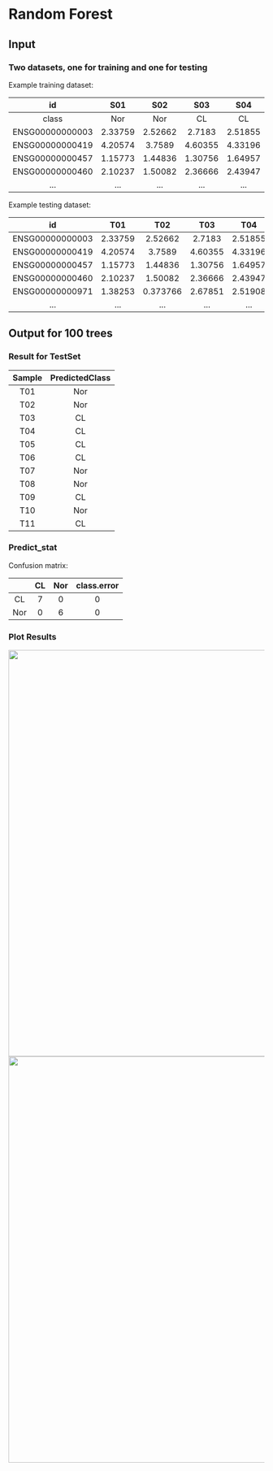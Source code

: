 # Random Forest

## Input 
### Two datasets, one for training and one for testing 

Example training dataset: 

|id|S01|S02|S03|S04|S05|S06|S07|S08|S09|S10|S11|S12|S13|
|:-:|:-:|:-:|:-:|:-:|:-:|:-:|:-:|:-:|:-:|:-:|:-:|:-:|:-:|
|class|Nor|Nor|CL|CL|CL|CL|Nor|Nor|CL|Nor|Nor|CL|CL|
|ENSG00000000003|2.33759|2.52662|2.7183|2.51855|3.04828|1.9738|2.24389|2.38385|2.57132|1.30435|1.4402|1.10014|1.58609|
|ENSG00000000419|4.20574|3.7589|4.60355|4.33196|3.99043|3.36449|3.95675|3.37951|3.60308|3.9614|3.61078|3.40717|3.35534|
|ENSG00000000457|1.15773|1.44836|1.30756|1.64957|1.22521|1.10778|1.65392|1.3595|1.614|1.55099|1.19662|0.790419|0.80516|
|ENSG00000000460|2.10237|1.50082|2.36666|2.43947|2.50501|2.28542|2.7399|1.68931|2.43887|2.77064|2.4063|0.930404|1.14447|
|...|...|...|...|...|...|...|...|...|...|...|...|...|...|

Example testing dataset: 

|id|T01|T02|T03|T04|T05|T06|T07|T08|T09|T10|T11|
|:-:|:-:|:-:|:-:|:-:|:-:|:-:|:-:|:-:|:-:|:-:|:-:|
|ENSG00000000003|2.33759|2.52662|2.7183|2.51855|3.04828|1.9738|2.24389|2.38385|2.57132|1.30435|1.10014|
|ENSG00000000419|4.20574|3.7589|4.60355|4.33196|3.99043|3.36449|3.95675|3.37951|3.60308|3.9614|3.40717|
|ENSG00000000457|1.15773|1.44836|1.30756|1.64957|1.22521|1.10778|1.65392|1.3595|1.614|1.55099|0.790419|
|ENSG00000000460|2.10237|1.50082|2.36666|2.43947|2.50501|2.28542|2.7399|1.68931|2.43887|2.77064|0.930404|
|ENSG00000000971|1.38253|0.373766|2.67851|2.51908|1.58319|2.63903|1.50035|1.08973|1.92864|0|0|
|...|...|...|...|...|...|...|...|...|...|...|...|

## Output for 100 trees
### Result for TestSet

|Sample|PredictedClass|
|:----:|:------------:|
|T01|Nor|
|T02|Nor|
|T03|CL|
|T04|CL|
|T05|CL|
|T06|CL|
|T07|Nor|
|T08|Nor|
|T09|CL|
|T10|Nor|
|T11|CL|

### Predict_stat
Confusion matrix:

|   |CL|Nor|class.error|
|:-:|:-:|:-:|:---------:|
|CL |7|0|0|
|Nor|0|6|0|

### Plot Results

<img src='https://vanngocthuyla.github.io/Data_Analysis/images/sequencing/Random_Forest_Plot.jpg' width="800">

<img src='https://vanngocthuyla.github.io/Data_Analysis/images/sequencing/Feature_Important_Plot.jpg' width="800">
